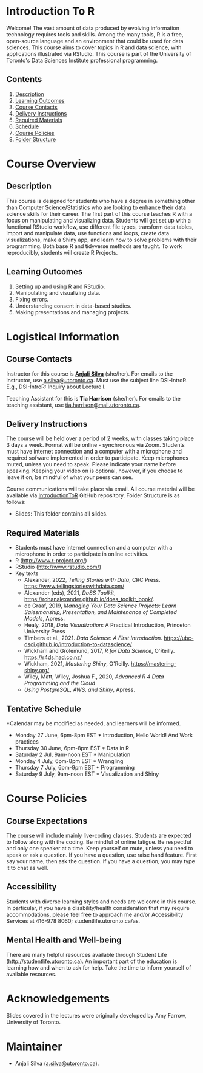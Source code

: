# Introduction To R

Welcome! The vast amount of data produced by evolving information technology requires tools and skills. Among the many tools, R is a free, open-source language and an environment that could be used for data sciences. This course aims to cover topics in R and data science, with applications illustrated via RStudio. This course is part of the University of Toronto's Data Sciences Institute professional programming.

## Contents
1. [Description](https://github.com/anjalisilva/IntroductionToR#description)
2. [Learning Outcomes](https://github.com/anjalisilva/IntroductionToR#learning-outcomes)
3. [Course Contacts](https://github.com/anjalisilva/IntroductionToR#course-contacts)
4. [Delivery Instructions](https://github.com/anjalisilva/IntroductionToR#delivery-instructions)
5. [Required Materials](https://github.com/anjalisilva/IntroductionToR#required-materials)
6. [Schedule](https://github.com/anjalisilva/IntroductionToR#schedule)
7. [Course Policies](https://github.com/anjalisilva/IntroductionToR#course-policies)
8. [Folder Structure](https://github.com/rachaellam/dsi-workshop#folder-structure)

# Course Overview

## Description
This course is designed for students who have a degree in something other than Computer Science/Statistics who are looking to enhance their data science skills for their career. The first part of this course teaches R with a focus on manipulating and visualizing data. Students will get set up with a functional RStudio workflow, use different file types, transform data tables, import and manipulate data, use functions and loops, create data visualizations, make a Shiny app, and learn how to solve problems with their programming. Both base R and tidyverse methods are taught. To work reproducibly, students will create R Projects. 

## Learning Outcomes
1.	Setting up and using R and RStudio.
2.	Manipulating and visualizing data.
3.	Fixing errors.
4.	Understanding consent in data-based studies.
5.	Making presentations and managing projects.

# Logistical Information

## Course Contacts
Instructor for this course is [**Anjali Silva**](https://anjalisilva.github.io/) (she/her).
For emails to the instructor, use a.silva@utoronto.ca. Must use the subject line DSI-IntroR. E.g., DSI-IntroR: Inquiry about Lecture I.

Teaching Assistant for this is **Tia Harrison** (she/her). 
For emails to the teaching assistant, use tia.harrison@mail.utoronto.ca.

## Delivery Instructions
The course will be held over a period of 2 weeks, with classes taking place 3 days a week. Format will be online - synchronous via Zoom. Students must have internet connection and a computer with a microphone and required sofware implemented in order to participate. Keep microphones muted, unless you need to speak. Please indicate your name before speaking. Keeping your video on is optional, however, if you choose to leave it on, be mindful of what your peers can see. 

Course communications will take place via email. All course material will be available via [IntroductionToR](https://github.com/anjalisilva/IntroductionToR) GitHub repository. Folder Structure is as follows:
   * Slides: This folder contains all slides.

## Required Materials

* Students must have internet connection and a computer with a microphone in order to participate in online activities. 
* R (http://www.r-project.org/)
* RStudio (http://www.rstudio.com/)
* Key texts
    * Alexander, 2022, *Telling Stories with Data*, CRC Press. https://www.tellingstorieswithdata.com/ 
    * Alexander (eds), 2021, *DoSS Toolkit*, https://rohanalexander.github.io/doss_toolkit_book/. 
    * de Graaf, 2019, *Managing Your Data Science Projects: Learn Salesmanship, Presentation, and Maintenance of Completed Models*, Apress.
    * Healy, 2018, *Data Visualization*: A Practical Introduction, Princeton University Press
    * Timbers et al., 2021. *Data Science: A First Introduction*. https://ubc-dsci.github.io/introduction-to-datascience/ 
    * Wickham and Grolemund, 2017, *R for Data Science*, O'Reilly. https://r4ds.had.co.nz/ 
    * Wickham, 2021, *Mastering Shiny*, O'Reilly. https://mastering-shiny.org/ 
    * Wiley, Matt, Wiley, Joshua F., 2020, *Advanced R 4 Data Programming and the Cloud*
    * *Using PostgreSQL, AWS, and Shiny*, Apress.

## Tentative Schedule
*Calendar may be modified as needed, and learners will be informed.
* Monday 27 June, 6pm-8pm EST
      * Introduction, Hello World! And Work practices 
* Thursday 30 June, 6pm-8pm EST
      * Data in R 
* Saturday 2 Jul, 9am-noon EST
      * Manipulation
* Monday 4 July, 6pm-8pm EST
      * Wrangling 
* Thursday 7 July, 6pm-9pm EST
      * Programming
* Saturday 9 July, 9am-noon EST
      * Visualization and Shiny

# Course Policies

## Course Expectations
The course will include mainly live-coding classes. Students are expected to follow along with the coding. Be mindful of online fatigue. Be respectful and only one speaker at a time. Keep yourself on mute, unless you need to speak or ask a question. If you have a question, use raise hand feature. First say your name, then ask the question. If you have a question, you may type it to chat as well.

## Accessibility
Students with diverse learning styles and needs are welcome in this course. In particular, if you have a disability/health consideration that may require accommodations, please feel free to approach me and/or Accessibility Services at 416-978 8060; studentlife.utoronto.ca/as.

## Mental Health and Well-being 
There are many helpful resources available through Student Life (http://studentlife.utoronto.ca). An important part of the education is learning how and when to ask for help. Take the time to inform yourself of available resources.

# Acknowledgements

Slides covered in the lectures were originally developed by Amy Farrow, University of Toronto. 


# Maintainer

-   Anjali Silva (<a.silva@utoronto.ca>).
